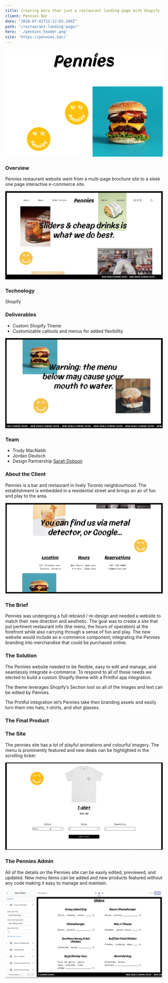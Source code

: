 ```yaml
---
title: Creating more than just a restaurant landing page with Shopify
client: Pennies Bar
date: "2018-07-01T22:12:03.284Z"
path: "/restaurant-landing-page/"
hero: './pennies_header.png'
site: 'https://pennies.bar/'
---
```


<div class="case-study-title__image">

![Pennies](./pennies_header.png)

</div>

<div class="case-study-wrapper">
<h3 class="secondary-title case-study">Overview </h3>
<p>Pennies restaurant website went from a multi-page brochure site to a sleek one page interactive e-commerce site.</p>

<div class="case-study__image cs-2">

![Pennies](./pennies_2.png)
</div>

<h3 class="secondary-title case-study">Technology</h3> 
<p>Shopify</p>

<h3 class="secondary-title case-study">Deliverables</h3>
<ul>
	<li>Custom Shopify Theme</li>
	<li>Customizable callouts and menus for added flexibility</li>
</ul>
<div class="case-study__image cs-3">

![Pennies](./pennies_3.png)

</div>

<h3 class="secondary-title case-study">Team</h3>
<ul>
	<li>Trudy MacNabb</li>
	<li>Jordan Deutsch</li>
	<li>
		Design Partnership
		<a href="https://designofbrand.com/" target="_blank">Sarah Dobson</a>
	</li> 
</ul>


 <h3 class="secondary-title case-study">About the Client</h3>
<p>Pennies is a bar and restaurant in lively Toronto neighbourhood. The establishment is embedded in a residential street and brings an air of fun and play to the area. </p> 
<div class="case-study__image cs-4">

![Pennies](./pennies_6.png)

</div>

<h3 class="secondary-title case-study">The Brief</h3>
<p>Pennies was undergoing a full rebrand / re-design and needed a website to match their new direction and aesthetic. The goal was to create a site that put pertinent restaurant info (the menu, the hours of operation) at the forefront while also carrying through a sense of fun and play. The new website would include an e-commerce component, integrating the Pennies branding into merchandise that could be purchased online. </p>



<h3 class="secondary-title case-study">The Solution</h3>
<p>The Pennies website needed to be flexible, easy to edit and manage, and seamlessly integrate e-commerce. To respond to all of these needs we elected to build a custom Shopify theme with a Printful app integration.</p>
<p>The theme leverages Shopify’s Section tool so all of the images and text can be edited by Pennies.</p>
<p>The Printful integration let’s Pennies take their branding assets and easily turn them into hats, t-shirts, and shot glasses.</p>

<h3 class="secondary-title case-study">The Final Product</h3>

<section class="process">
<h3>The Site</h3>
<p>The pennies site has a lot of playful animations and colourful imagery. The menu is prominently featured and new deals can be highlighted in the scrolling ticker.</p>

<div class="case-study__image cs-5">

![Pennies](./pennies-shirt-selection.gif)

</div>
<h3>The Pennies Admin</h3>
<p>All of the details on the Pennies site can be easily edited, previewed, and updated. New menu items can be added and new products featured without any code making it easy to manage and maintain.</p>

<div class="case-study__image cs-6">

![Pennies](./pennies_5.png)

</div>



</div>
</div>

